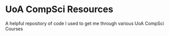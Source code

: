 # UoA CompSci Resources
 A helpful repository of code I used to get me through various UoA CompSci Courses
